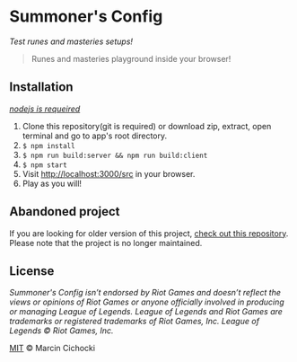 # Summoner's Config

_Test runes and masteries setups!_

> Runes and masteries playground inside your browser!


## Installation

_[nodejs is requeired](http://nodejs.org/)_

1. Clone this repository(git is required) or download zip, extract, open terminal and go to app's root directory.
2. `$ npm install`
3. `$ npm run build:server && npm run build:client`
4. `$ npm start`
5. Visit [http://localhost:3000/src](http://localhost:3000/src) in your browser.
6. Play as you will!


## Abandoned project

If you are looking for older version of this project, [check out this repository](https://github.com/marcincichocki/SummonersConfigOld). Please note that the project is no longer maintained.


## License

*Summoner's Config isn’t endorsed by Riot Games and doesn’t reflect the views or opinions of Riot Games or anyone officially involved in producing or managing League of Legends. League of Legends and Riot Games are trademarks or registered trademarks of Riot Games, Inc. League of Legends © Riot Games, Inc.*


[MIT](/LICENSE.md) © Marcin Cichocki